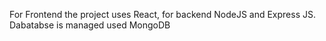 For Frontend the project uses React, for backend NodeJS and Express JS. Dabatabse is managed used MongoDB
